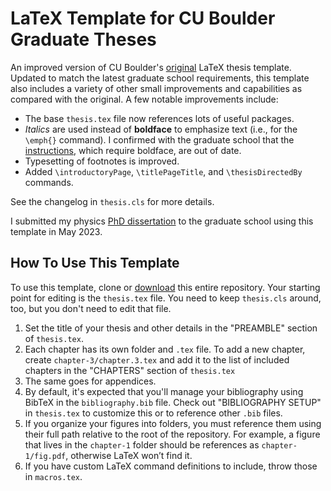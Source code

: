 # LaTeX Template for CU Boulder Graduate Theses

An improved version of CU Boulder's [original](https://www.colorado.edu/graduateschool/academic-resources/thesis-dissertation-specifications/thesis-dissertation-templates) LaTeX thesis template.  Updated to match the latest graduate school requirements, this template also includes a variety of other small improvements and capabilities as compared with the original.  A few notable improvements include:

- The base `thesis.tex` file now references lots of useful packages.
- _Italics_ are used instead of **boldface** to emphasize text (i.e., for the `\emph{}` command).  I confirmed with the graduate school that the [instructions](https://www.colorado.edu/graduateschool/sites/default/files/attached-files/latexthesisinstructions_2020.pdf), which require boldface, are out of date.
- Typesetting of footnotes is improved.
- Added `\introductoryPage`, `\titlePageTitle`, and `\thesisDirectedBy` commands.

See the changelog in `thesis.cls` for more details.

I submitted my physics [PhD dissertation](https://media.proquest.com/media/hms/PFT/2/7hwaR?_s=A2RkJg2HN1WqrgUA0fI4K213EXU%3D) to the graduate school using this template in May 2023.

## How To Use This Template

To use this template, clone or [download](https://github.com/GiacoCorsiglia/cu-boulder-thesis-template/archive/refs/heads/main.zip) this entire repository.  Your starting point for editing is the `thesis.tex` file.  You need to keep `thesis.cls` around, too, but you don't need to edit that file.

1. Set the title of your thesis and other details in the "PREAMBLE" section of `thesis.tex`.
2. Each chapter has its own folder and `.tex` file.  To add a new chapter, create `chapter-3/chapter.3.tex` and add it to the list of included chapters in the "CHAPTERS" section of `thesis.tex`
3. The same goes for appendices.
4. By default, it's expected that you'll manage your bibliography using BibTeX in the `bibliography.bib` file.  Check out "BIBLIOGRAPHY SETUP" in `thesis.tex` to customize this or to reference other `.bib` files.
5. If you organize your figures into folders, you must reference them using their full path relative to the root of the repository.  For example, a figure that lives in the `chapter-1` folder should be references as `chapter-1/fig.pdf`, otherwise LaTeX won’t find it.
6. If you have custom LaTeX command definitions to include, throw those in `macros.tex`.
